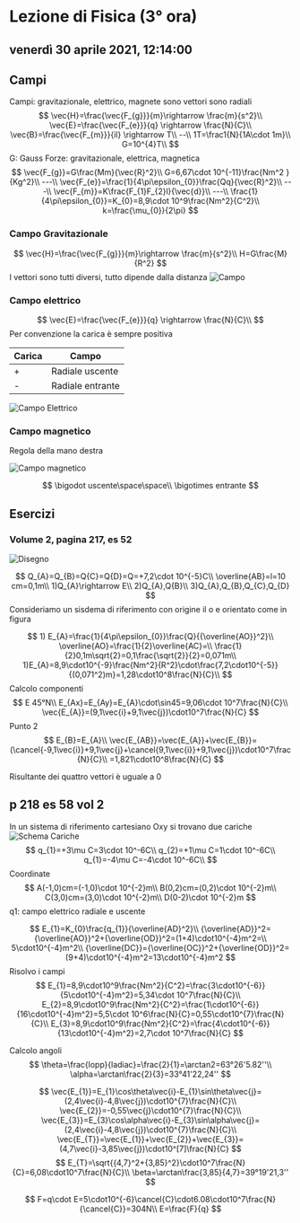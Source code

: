 # Lezione di Fisica (3° ora)

## venerdì 30 aprile 2021, 12:14:00

## Campi
Campi: gravitazionale, elettrico, magnete
sono vettori
sono radiali
$$
\vec{H}=\frac{\vec{F_{g}}}{m}\rightarrow \frac{m}{s^2}\\
\vec{E}=\frac{\vec{F_{e}}}{q} \rightarrow \frac{N}{C}\\
\vec{B}=\frac{\vec{F_{m}}}{il} \rightarrow T\\
--\\
1T=\frac1{N}{1A\cdot 1m}\\
G=10^{4}T\\
$$
G: Gauss
Forze: gravitazionale, elettrica, magnetica
$$
\vec{F_{g}}=G\frac{Mm}{\vec{R}^2}\\
G=6,67\cdot 10^{-11}\frac{Nm^2
}{Kg^2}\\
---\\
\vec{F_{e}}=\frac{1}{4\pi\epsilon_{0}}\frac{Qq}{\vec{R}^2}\\
---\\
\vec{F_{m}}=K\frac{F_{1}F_{2}l}{\vec{d}}\\
---\\
\frac{1}{4\pi\epsilon_{0}}=K_{0}=8,9\cdot 10^9\frac{Nm^2}{C^2}\\
k=\frac{\mu_{0}}{2\pi}
$$


### Campo Gravitazionale 

$$
\vec{H}=\frac{\vec{F_{g}}}{m}\rightarrow \frac{m}{s^2}\\
H=G\frac{M}{R^2}
$$
I vettori sono tutti diversi, tutto dipende dalla distanza
![Campo](https://i.imgur.com/evbUlA5.jpg)

### Campo elettrico
$$
\vec{E}=\frac{\vec{F_{e}}}{q} \rightarrow \frac{N}{C}\\
$$
Per convenzione la carica è sempre positiva

|Carica|Campo|
|------|---|
|+|Radiale uscente|
|-|Radiale entrante|
![Campo Elettrico](https://i.imgur.com/GP6ib3q.jpg)

### Campo magnetico
Regola della mano destra

![Campo magnetico](https://i.imgur.com/J91ewsD.jpg)

$$
\bigodot uscente\space\space\\
\bigotimes entrante
$$

## Esercizi
### Volume 2, pagina 217, es 52
![Disegno](https://i.imgur.com/djpsBMM.jpg)

$$
Q_{A}=Q_{B}=Q{C}=Q{D}=Q=+7,2\cdot 10^{-5}C\\
\overline{AB}=l=10 cm=0,1m\\
1)Q_{A}\rightarrow E\\
2)Q_{A},Q{B}\\
3)Q_{A},Q_{B},Q_{C},Q_{D}
$$
Consideriamo un sisdema di riferimento con origine il o e orientato come in figura

$$ 1) E_{A}=\frac{1}{4\pi\epsilon_{0}}\frac{Q}{{\overline{AO}}^2}\\
\overline{AO}=\frac{1}{2}\overline{AC}=\\
\frac{1}{2}0,1m\sqrt{2}=0,1\frac{\sqrt{2}}{2}=0,071m\\
1)E_{A}=8,9\cdot10^{-9}\frac{Nm^2}{R^2}\cdot\frac{7,2\cdot10^{-5}}{(0,071^2)m}=1,28\cdot10^8\frac{N}{C}\\
$$
Calcolo componenti
$$
E 45°N\\
E_{Ax}=E_{Ay}=E_{A}\cdot\sin45=9,06\cdot 10^7\frac{N}{C}\\
\vec{E_{A}}=(9,1\vec{i}+9,1\vec{j})\cdot10^7\frac{N}{C}
$$
Punto 2
$$
E_{B}=E_{A}\\
\vec{E_{AB}}=\vec{E_{A}}+\vec{E_{B}}=(\cancel{-9,1\vec{i}}+9,1\vec{j}+\cancel{9,1\vec{i}}+9,1\vec{j})\cdot10^7\frac{N}{C}\\
=1,821\cdot10^8\frac{N}{C}
$$

Risultante dei quattro vettori è uguale  a 0

## p 218 es 58 vol 2
In un sistema di riferimento cartesiano Oxy si trovano due cariche
![Schema](https://i.imgur.com/ZEs4K2x.jpg)
Cariche
$$
q_{1}=+3\mu C=3\cdot 10^-6C\\
q_{2}=+1\mu C=1\cdot 10^-6C\\
q_{1}=-4\mu C=-4\cdot 10^-6C\\
$$
Coordinate
$$
A(-1,0)cm=(-1,0)\cdot 10^{-2}m\\
B(0,2)cm=(0,2)\cdot 10^{-2}m\\
C(3,0)cm=(3,0)\cdot 10^{-2}m\\
D(0-2)\cdot 10^{-2}m
$$
q1: campo elettrico radiale e uscente


$$
E_{1}=K_{0}\frac{q_{1}}{\overline{AD}^2}\\
{\overline{AD}}^2={\overline{AO}}^2+{\overline{OD}}^2=(1+4)\cdot10^{-4}m^2=\\
5\cdot10^{-4}m^2\\
{\overline{DC}}={\overline{OC}}^2+{\overline{OD}}^2=(9+4)\cdot10^{-4}m^2=13\cdot10^{-4}m^2
$$
Risolvo i campi
$$
E_{1}=8,9\cdot10^9\frac{Nm^2}{C^2}=\frac{3\cdot10^{-6}}{5\cdot10^{-4}m^2}=5,34\cdot 10^7\frac{N}{C}\\
E_{2}=8,9\cdot10^9\frac{Nm^2}{C^2}=\frac{1\cdot10^{-6}}{16\cdot10^{-4}m^2}=5,5\cdot 10^6\frac{N}{C}=0,55\cdot10^{7}\frac{N}{C}\\
E_{3}=8,9\cdot10^9\frac{Nm^2}{C^2}=\frac{4\cdot10^{-6}}{13\cdot10^{-4}m^2}=2,7\cdot 10^7\frac{N}{C}
$$

Calcolo angoli
$$
\theta=\frac{lopp}{ladiac}=\frac{2}{1}=\arctan2=63°26'5.82''\\
\alpha=\arctan\frac{2}{3}=33°41'22,24''
$$

$$
\vec{E_{1}}=E_{1}\cos\theta\vec{i}-E_{1}\sin\theta\vec{j}=(2,4\vec{i}-4,8\vec{j})\cdot10^{7}\frac{N}{C}\\
\vec{E_{2}}=-0,55\vec{j}\cdot10^{7}\frac{N}{C}\\
\vec{E_{3}}=E_{3}\cos\alpha\vec{i}-E_{3}\sin\alpha\vec{j}=(2,4\vec{i}-4,8\vec{j})\cdot10^{7}\frac{N}{C}\\
\vec{E_{T}}=\vec{E_{1}}+\vec{E_{2}}+\vec{E_{3}}=(4,7\vec{i}-3,85\vec{j})\cdot10^[7]\frac{N}{C}
$$
$$
E_{T}=\sqrt{{4,7}^2+{3,85}^2}\cdot10^7\frac{N}{C}=6,08\cdot10^7\frac{N}{C}\\
\beta=\arctan\frac{3,85}{4,7}=39°19'21,3''
$$

$$
F=q\cdot E=5\cdot10^{-6}\cancel{C}\cdot6.08\cdot10^7\frac{N}{\cancel{C}}=304N\\
E=\frac{F}{q}
$$
<!--stackedit_data:
eyJoaXN0b3J5IjpbMTMwNjk2MTAzMSw0OTY4NjMzODYsLTM0OD
M2ODA1MSw5MDM4OTc5NjAsLTE0OTAyNjE1MjIsMTA1NDkwMDg5
MCwtNDU4NDUwODczXX0=
-->